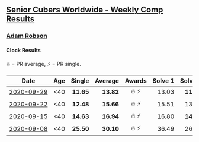 <style>table {white-space: nowrap;}</style>

## [Senior Cubers Worldwide - Weekly Comp Results](/scw-comp/results/)
### [Adam Robson](README.md)
#### Clock Results

<span style="white-space: nowrap;">🔥 = PR average</span>, <span style="white-space: nowrap;">⚡ = PR single</span>.

| Date | Age | Single | Average | Awards | Solve 1 | Solve 2 | Solve 3 | Solve 4 | Solve 5 | Video |
| :--: | :--: | --: | --: | :--: | --: | --: | --: | --: | --: | :-- |
| [2020-09-29](../../results/2020-09-29/clock.md) | <40 | **11.65** | **13.82** | 🔥 ⚡ | 13.03 | **11.65** | 14.92 | 13.52 | DNF | [Desktop](https://www.facebook.com/100005428097972/videos/1479949362195986) / [Mobile](https://m.facebook.com/100005428097972/videos/1479949362195986) |
| [2020-09-22](../../results/2020-09-22/clock.md) | <40 | **12.48** | **15.66** | 🔥 ⚡ | 15.51 | 13.52 | DNF | 17.96 | **12.48** | [Desktop](https://www.facebook.com/100005428097972/videos/1475669462623976) / [Mobile](https://m.facebook.com/100005428097972/videos/1475669462623976) |
| [2020-09-15](../../results/2020-09-15/clock.md) | <40 | **14.63** | **16.94** | 🔥 ⚡ | 16.80 | **14.63** | 15.34 | 21.69 | 18.67 | [Desktop](https://www.facebook.com/100005428097972/videos/1468402630017326) / [Mobile](https://m.facebook.com/100005428097972/videos/1468402630017326) |
| [2020-09-08](../../results/2020-09-08/clock.md) | <40 | **25.50** | **30.10** | 🔥 ⚡ | 36.49 | 26.44 | DNF | 27.37 | **25.50** | [Desktop](https://www.facebook.com/100005428097972/videos/1461063554084567) / [Mobile](https://m.facebook.com/100005428097972/videos/1461063554084567) |


<!-- Global site tag (gtag.js) - Google Analytics -->
<script async src="https://www.googletagmanager.com/gtag/js?id=UA-86348435-3"></script>
<script>window.dataLayer = window.dataLayer || []; function gtag() {dataLayer.push(arguments);} gtag('js', new Date()); gtag('config', 'UA-86348435-3');</script>
